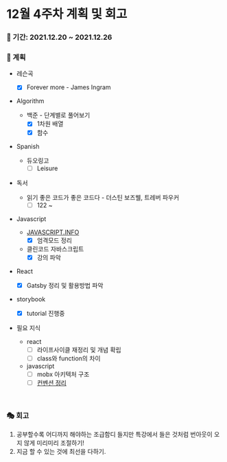 # 12월 4주차 계획 및 회고

### 📆 기간: 2021.12.20 ~ 2021.12.26

### 📑 계획

- 레슨곡

  - [x] Forever more - James Ingram
- Algorithm

  - 백준 - 단계별로 풀어보기
    - [x] 1차원 배열
    - [x] 함수
- Spanish
  - 듀오링고
    - [ ] Leisure
- 독서
  - 읽기 좋은 코드가 좋은 코드다 - 더스틴 보즈웰, 트레버 파우커
    - [ ] 122 ~
- Javascript
  - [JAVASCRIPT.INFO](https://ko.javascript.info/)
    - [x] 엄격모드 정리
  - 클린코드 자바스크립트
    - [x] 강의 파악
- React
  - [x] Gatsby 정리 및 활용방법 파악

- storybook
  - [x] tutorial 진행중

- 필요 지식
  - react
    - [ ] 라이프사이클 재정리 및 개념 확립
    - [ ] class와 function의 차이
  - javascript
    - [ ] mobx 아키텍처 구조
    - [ ] [컨벤션 정리](https://angelplayer.tistory.com/111)

<br/>

### 🎭 회고

1. 공부할수록 어디까지 해야하는 조급함디 들지만 특강에서 들은 것처럼 번아웃이 오지 않게 미리미리 조절하기!
2. 지금 할 수 있는 것에 최선을 다하기.

